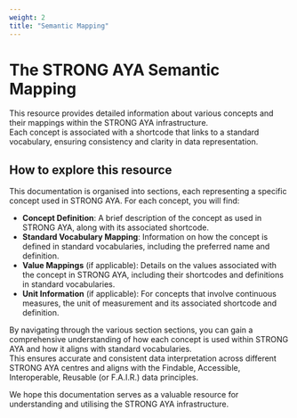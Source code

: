 ```yaml
---
weight: 2
title: "Semantic Mapping"
---
```


# The STRONG AYA Semantic Mapping

This resource provides detailed information about various concepts and their mappings within the STRONG AYA
infrastructure.  
Each concept is associated with a shortcode that links to a standard vocabulary, ensuring consistency and clarity in
data representation.

## How to explore this resource

This documentation is organised into sections, each representing a specific concept used in STRONG AYA.
For each concept, you will find:

- **Concept Definition**: A brief description of the concept as used in STRONG AYA, along with its associated shortcode.
- **Standard Vocabulary Mapping**: Information on how the concept is defined in standard vocabularies, including the
  preferred name and definition.
- **Value Mappings** (if applicable): Details on the values associated with the concept in STRONG AYA, including their
  shortcodes and definitions in standard vocabularies.
- **Unit Information** (if applicable): For concepts that involve continuous measures, the unit of measurement and its
  associated shortcode and definition.

By navigating through the various section sections, you can gain a comprehensive understanding of how each concept is
used within STRONG AYA and how it aligns with standard vocabularies.   
This ensures accurate and consistent data interpretation across
different STRONG AYA centres and aligns with the Findable, Accessible, Interoperable, Reusable (or F.A.I.R.) data
principles.

We hope this documentation serves as a valuable resource for understanding and utilising the STRONG AYA infrastructure.
